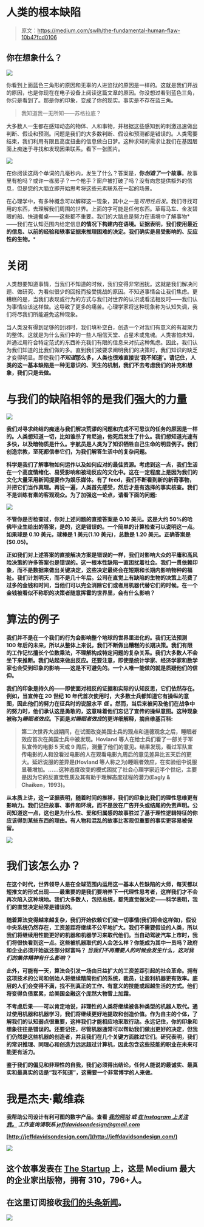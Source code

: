 # 人类的根本缺陷

> 原文：<https://medium.com/swlh/the-fundamental-human-flaw-10b47fcd0106>

## 你在想象什么？

![](img/5b33856f0da273ef1b34d3f1ee77a1c0.png)

你看到上面蓝色三角形的原因和无辜的人进监狱的原因是一样的。这就是我们开战的原因，也是你现在在电子设备上阅读这篇文章的原因。你没想过看到蓝色三角，你只是看到了。那是你的印象，变成了你的现实。事实是不存在蓝三角。

> 我知道我一无所知——苏格拉底？

大多数人一生都在感知动态的物体、人和事物，并根据这些感知到的刺激迅速做出判断、假设和预测。问题是我们的大多数判断、假设和预测都是错误的。人类需要结束，我们利用有限且高度扭曲的信息做白日梦。这种求知的需求让我们在基因层面上痴迷于寻找和发现因果联系。看下一张图片。

![](img/c9022e4056c4ae2331d519444099b26e.png)

在你阅读这两个单词的几毫秒内，发生了什么？答案是，**你*创造了*一个故事**。故事里有枪吗？或许一栋房子？一个枪手？窗户被打破了吗？没有向您提供额外的信息，但是您的大脑立即开始思考将这些元素联系在一起的场景。

在心理学中，有多种概念可以解释这一现象，其中之一是*可用性启发*。我们寻找可用的东西，去理解我们周围的世界。上面的字可能是任何东西。草莓马车、金发碧眼的船、快速餐桌——这些都不重要。我们的大脑总是努力在语境中了解事物*——我们在认知范围内给定信息**的情况下构建内在语境。证据表明，我们使用最近的信息、以前的经验和轶事证据来推理困难的决定。我们确实是易受影响的、反应性的生物。***

# **关闭**

人类想要知道事情，当我们不知道的时候，我们变得非常困扰。这就是我们解决问题、做研究、为看似很少的回报而接受挑战的原因。不知道事情会让我们焦虑。更糟糕的是，当我们表现或行为的方式与我们对世界的认识或看法相反时——我们认为事情应该这样做。这导致了更多的痛苦。心理学家将这种现象称为认知失调，我们将尽我们所能避免这种现象。

当人类没有得到足够的封闭时，我们填补空白，创造一个对我们有意义的有凝聚力的整体。这就是为什么我们中的一些人相信天堂、占星术或鬼魂。人类害怕未知，并通过用符合特定范式的东西补充我们有限的信息来对抗这种焦虑。因此，我们认为我们知道的比我们做的多。直到我们被要求阐明我们的决策时，我们知识的缺乏才变得明显。即使我们***不知道*****那么多，人类也很难直接说‘我不知道’。请记住，人类的这一基本缺陷是一种无意识的、天生的机制，我们不去考虑我们的补充和想象，我们只是去做。**

# **与我们的缺陷相邻的是我们强大的力量**

**![](img/829f5be1398f61fa6418ec30ee48f56b.png)**

**我们对寻求终结的痴迷与我们解决荒谬的问题和完成不可思议的任务的原因是一样的。人类想知道一切，比如谁杀了肯尼迪，他死后发生了什么。我们想知道光速有多快，以及暗物质是什么。宇航员是人类为了知识牺牲自己生命的明显例子。我们创造宗教，至死都信奉它们，为我们解答生活中的复杂问题。**

**科学是我们了解事物如何运作以及如何应对的最佳资源。考虑到这一点，我们生活在一个高度情绪化、易受影响和被动反应的文化中。这在一定程度上是因为我们的文化大量采用新闻提要作为娱乐媒体。有了 feed，我们不断看到新的新奇事物，并把它们当作真理。再说一遍，人类首先感受，然后才是有选择的事实核查。我们不是训练有素的客观观众。为了加强这一论点，请看下面的问题:**

**![](img/060c5c4e73db99da7c9774a71a3f6ba0.png)**

**不管你是否检查过，你对上述问题的直接答案是 0.10 美元。这是大约 50%的哈佛毕业生给出的答案，是的，这是错误的。一个简单的计算检查可以说明这一点。如果球是 0.10 美元，球棒是 1 美元(1.10 美元)，总数是 1.20 美元。正确答案是($0.05)。**

**正如我们对上述答案的直接解决方案是错误的一样，我们对影响大众的平庸和高风险决策的许多答案也是错误的。这一根本性缺陷一直困扰着社会。我们一贯依赖印象，而不是数据来做出关键决定，这些决定最终会在短期和长期内影响物种的福祉。我们计划明天，而不是几十年后。公司在直觉上有缺陷的生物的决策上花费了过多的金钱和时间，当他们可以完全消除它们或者用机器代替它们的时候。在一个金钱被看似不称职的决策者随意挥霍的世界里，会有什么影响？**

# **算法的例子**

**我们并不是在一个我们的行为会影响整个地球的世界里进化的。我们无法预测 100 年后的未来，所以从整体上来说，我们不断做出糟糕的长期决策。我们有限的工作记忆擅长个位数乘法，不理解构成特定问题的复杂关系。我们大多数人不会坐下来推断。我们站起来做出反应。还要注意，即使是统计学家、经济学家和数学家也会受到印象的影响——这是不可避免的。一个人唯一能做的就是质疑他们的信仰。**

**我们的印象是持久的——即使面对相反的证据和实际的认知反思，它们依然存在。例如，当宣传在 20 世纪 10 年代首次使用时，大多数士兵都知道它有操纵的意图，因此他们的努力在征兵时的说服水平 ***低*** 。然而，当后来被问及他们在战争中的努力时，他们承认这是勇敢的，这意味着他们忘记了宣传的操纵意图。这种现象被称为*睡眠者效应*。下面是*对睡眠者效应*的更详细解释，摘自维基百科:**

> **第二次世界大战期间，在试图改变美国士兵的观点和道德观念之后，睡眠者效应首次在美国士兵中被发现。Hovland 等人在给士兵们看了一部关于军队宣传的电影 5 天或 9 周后，测量了他们的意见。结果发现，看过军队宣传电影的人和没看过电影的人在观看电影九周后的意见差异比五天后的更大。延迟说服的差异是(Hovland 等人称之为)睡眠者效应，在实验组中说服显著增加。……这种态度改变的模式困扰了社会心理学家近半个世纪，主要是因为它的反直觉性质及其有助于理解态度过程的潜力(Eagly & Chaiken，1993)。**

**从本质上讲，这一证据表明，随着时间的推移，我们的印象比我们的理性思维更有影响力。我们记住故事、事件和环境，而不是放在广告开头或结尾的免责声明。公司知道这一点，这也是为什么性、爱和归属感的故事胜过了基于理性逻辑特征的你应该得到某些东西的理由。有人物和混乱的故事比客观但重要的事实更容易被保留。**

**![](img/37316b5ab77c7299a742d37e070c13d2.png)**

# **我们该怎么办？**

**在这个时代，世界领导人是在全球范围内运用这一基本人性缺陷的大师，每天都以短推文的形式出现——最重要的是我们要培养下一代理性思考者，这样我们才不会再次陷入这种境地。我们大多数人，包括总统，都凭直觉做决定——科学表明，我们的直觉决定经常是错误的。**

**随着算法变得越来越复杂，我们开始依赖它们做一切事情(我们将会这样做)，假设中央系统仍然存在，工资差距将继续不公平地扩大。我们不需要假设的人类，所以我们将继续用性能更好的机器和机器学习来取代他们。当自动驾驶汽车上市时，我们将很快看到这一点。这些被机器取代的人会怎么样？你能成为其中一员吗？政府和企业必须开始返还部分财富吗？ ***当我们不再需要人的时候会发生什么，这对我们的集体精神有什么影响*** ？**

**此外，可能有一天，算法会引发一场由日益扩大的工资差距引起的社会革命。拥有这项技术的公司和创始人将继续精简他们的系统，裁员，让盈利机器更有效率。底层的人们会变得不满，找不到真正的工作、有意义的技能或超越生活的方式。他们将变得负债累累，给美国金融这个庞然大物雪上加霜。**

**不考虑后果——可以肯定地说，非理性的人类将继续被各种类型的机器人取代。通过使用机器和机器学习，我们将继续更好地提取和创造价值。作为自主的个体，了解我们的认知弱点很重要，这样我们才能相应地采取行动。永远记住，你的印象和想象往往是错误的。还要记住，尽管机器通常可以帮助我们做出更好的决定，但我们仍然是这些机器的创造者，并且我们在几个关键方面胜过它们。研究表明，我们的常识推理、同理心和创造力远远超过计算机，因此包含这些技能的职业在未来可能更有活力。**

**鉴于我们的偏见和非理性的自我，我们必须得出结论，任何人能说的最诚实、最真实和最真实的话是“我不知道”，这需要一个非常博学的人来做。**

# ****我是杰夫·戴维森****

**我帮助公司设计有利可图的数字产品。查看 [*我的网站*](http://jeffdavidsondesign.com/) *或* [*在 Instagram 上关注我。*](https://www.instagram.com/jeffdavidsond/) *工作查询请联系 jeffdavidsondesign@gmail.com***

**[http://jeffdavidsondesign.com/](http://jeffdavidsondesign.com/)**

**[![](img/308a8d84fb9b2fab43d66c117fcc4bb4.png)](https://medium.com/swlh)**

## **这个故事发表在 [The Startup](https://medium.com/swlh) 上，这是 Medium 最大的企业家出版物，拥有 310，796+人。**

## **在这里订阅接收[我们的头条新闻](http://growthsupply.com/the-startup-newsletter/)。**

**[![](img/b0164736ea17a63403e660de5dedf91a.png)](https://medium.com/swlh)**
